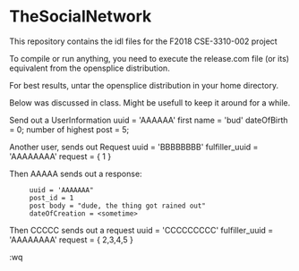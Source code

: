 # TheSocialNetwork
This repository contains the idl files for the F2018 CSE-3310-002 project

To compile or run anything, you need to execute the release.com file (or its)
equivalent from the opensplice distribution.  

For best results, untar the opensplice distribution in your home directory.



Below was discussed in class.  Might be usefull to keep it around for a while.


Send out a UserInformation
        uuid = 'AAAAAA'
        first name = 'bud'
        dateOfBirth = 0;
        number of highest post = 5;


Another user, sends out Request
        uuid = 'BBBBBBBB'
          fulfiller_uuid = 'AAAAAAAA'
                   request = { 1 }

Then AAAAA sends out a response:

         uuid = 'AAAAAAA"
         post_id = 1
         post body = "dude, the thing got rained out"
         dateOfCreation = <sometime>

Then CCCCC sends out a request
        uuid = 'CCCCCCCCC'
          fulfiller_uuid = 'AAAAAAAA'
                   request = { 2,3,4,5 }



:wq


